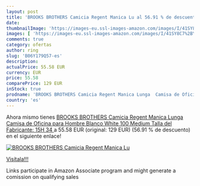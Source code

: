 ```yaml
---
layout: post
title: 'BROOKS BROTHERS Camicia Regent Manica Lu al 56.91 % de descuento'
date: 
thumbnailImage: 'https://images-eu.ssl-images-amazon.com/images/I/41SY8C7%2BY9L._SL200_.jpg'
images: [ 'https://images-eu.ssl-images-amazon.com/images/I/41SY8C7%2BY9L._SL200_.jpg' ]
comments: true
category: ofertas
author: ring
slug: 'B06Y179Q57-es'
description:
actualPrice: 55.58 EUR
currency: EUR
price: 55.58
comparePrice: 129 EUR
inStock: true
prodname: 'BROOKS BROTHERS Camicia Regent Manica Lunga  Camisa de Oficina para Hombre  Blanco  White 100  Medium  Talla del Fabricante: 15H 34 '
country: 'es'
---
```


Ahora mismo tienes [BROOKS BROTHERS Camicia Regent Manica Lunga  Camisa de Oficina para Hombre  Blanco  White 100  Medium  Talla del Fabricante: 15H 34 ](https://www.amazon.es/dp/B06Y179Q57/?tag=tolees-21) a 55.58 EUR (original: 129 EUR) (56.91 %  de descuento) en el siguiente enlace!

[![BROOKS BROTHERS Camicia Regent Manica Lu](https://images-eu.ssl-images-amazon.com/images/I/41SY8C7%2BY9L._SL200_.jpg)](https://www.amazon.es/dp/B06Y179Q57/?tag=tolees-21)

[Visítala!!!](https://www.amazon.es/dp/B06Y179Q57/?tag=tolees-21)

Links participate in Amazon Associate program and might generate a comission on qualifying sales
